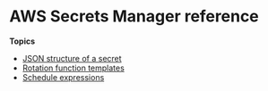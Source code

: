 # AWS Secrets Manager reference<a name="reference"></a>

**Topics**
+ [JSON structure of a secret](reference_secret_json_structure.md)
+ [Rotation function templates](reference_available-rotation-templates.md)
+ [Schedule expressions](rotate-secrets_schedule.md)